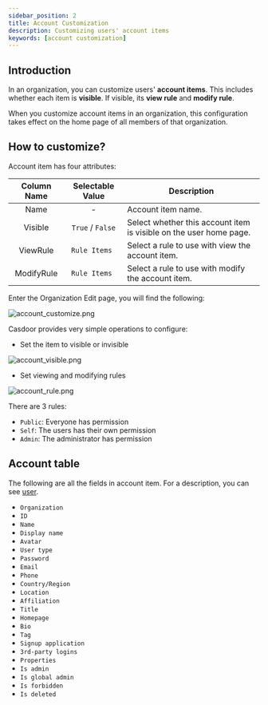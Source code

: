```yaml
---
sidebar_position: 2
title: Account Customization
description: Customizing users' account items
keywords: [account customization]
---
```

## Introduction

In an organization, you can customize users' **account items**. This includes whether each item is **visible**. If visible, 
its **view rule** and **modify rule**. 

When you customize account items in an organization, this configuration 
takes effect on the home page of all members of that organization.

## How to customize?

Account item has four attributes:

|    Column Name    |   Selectable Value  | Description    |
| :---------: | :------------------------------: | -----------|
|    Name    |    -    | Account item name.                                                  |
|    Visible    |      `True` / `False`      | Select whether this account item is visible on the user home page.                                                    |
| ViewRule | `Rule Items ` | Select a rule to use with view the account item. |
| ModifyRule | `Rule Items ` | Select a rule to use with modify the account item. |

Enter the Organization Edit page, you will find the following:

![account_customize.png](/img/organization/account_customize.png)

Casdoor provides very simple operations to configure:
 
- Set the item to visible or invisible

![account_visible.png](/img/organization/account_visible.png)

- Set viewing and modifying rules

![account_rule.png](/img/organization/account_rule.png)

There are 3 rules:

- `Public`: Everyone has permission
- `Self`: The users has their own permission
- `Admin`: The administrator has permission

## Account table

The following are all the fields in account item. For a description, you can see [user](/docs/user/overview).

- `Organization`
- `ID`
- `Name`
- `Display name` 
- `Avatar`
- `User type`
- `Password`
- `Email`
- `Phone`
- `Country/Region`
- `Location` 
- `Affiliation` 
- `Title` 
- `Homepage` 
- `Bio` 
- `Tag` 
- `Signup application` 
- `3rd-party logins` 
- `Properties` 
- `Is admin` 
- `Is global admin`
- `Is forbidden` 
- `Is deleted`
